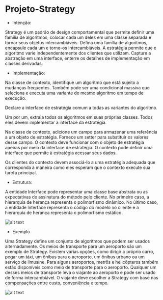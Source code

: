 # Projeto-Strategy

- Intenção:

Strategy é um padrão de design comportamental que permite definir uma família de algoritmos, colocar cada um deles em uma classe separada e tornar seus objetos intercambiáveis.
Defina uma família de algoritmos, encapsule cada um e torne-os intercambiáveis. A estratégia permite que o algoritmo varie independentemente dos clientes que utilizam.
Capture a abstração em uma interface, enterre os detalhes de implementação em classes derivadas.

- Implementação:

Na classe de contexto, identifique um algoritmo que está sujeito a mudanças frequentes. Também pode ser uma condicional massiva que seleciona e executa uma variante do mesmo algoritmo em tempo de execução.

Declare a interface de estratégia comum a todas as variantes do algoritmo.

Um por um, extraia todos os algoritmos em suas próprias classes. Todos eles devem implementar a interface da estratégia.

Na classe de contexto, adicione um campo para armazenar uma referência a um objeto de estratégia. Fornece um setter para substituir os valores desse campo. O contexto deve funcionar com o objeto de estratégia apenas por meio da interface de estratégia. O contexto pode definir uma interface que permite à estratégia acessar seus dados.

Os clientes do contexto devem associá-lo a uma estratégia adequada que corresponda à maneira como eles esperam que o contexto execute sua tarefa principal.

- Estrutura:

A entidade Interface pode representar uma classe base abstrata ou as expectativas de assinatura do método pelo cliente. No primeiro caso, a hierarquia de herança representa o polimorfismo dinâmico. No último caso, a entidade Interface representa o código do modelo no cliente e a hierarquia de herança representa o polimorfismo estático.

![alt text](https://sourcemaking.com/files/v2/content/patterns/Strategy_.png)

- Exemplo

Uma Strategy define um conjunto de algoritmos que podem ser usados alternadamente. Os meios de transporte para um aeroporto são um exemplo de Strategy. Existem várias opções, como dirigir o próprio carro, pegar um táxi, um ônibus para o aeroporto, um ônibus urbano ou um serviço de limusine. Para alguns aeroportos, metrôs e helicópteros também estão disponíveis como meio de transporte para o aeroporto. Qualquer um desses meios de transporte leva o viajante ao aeroporto e pode ser usado de forma intercambiável. O viajante deve escolher a Strategy com base nas compensações entre custo, conveniência e tempo.

![alt text](https://sourcemaking.com/files/v2/content/patterns/Strategy_example1.png)
